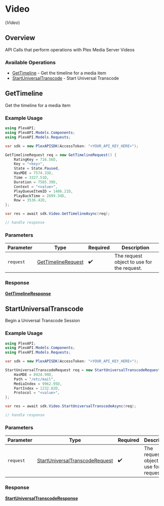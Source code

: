 # Video
(*Video*)

## Overview

API Calls that perform operations with Plex Media Server Videos


### Available Operations

* [GetTimeline](#gettimeline) - Get the timeline for a media item
* [StartUniversalTranscode](#startuniversaltranscode) - Start Universal Transcode

## GetTimeline

Get the timeline for a media item

### Example Usage

```csharp
using PlexAPI;
using PlexAPI.Models.Components;
using PlexAPI.Models.Requests;

var sdk = new PlexAPISDK(AccessToken: "<YOUR_API_KEY_HERE>");

GetTimelineRequest req = new GetTimelineRequest() {
    RatingKey = 716.56D,
    Key = "<key>",
    State = State.Paused,
    HasMDE = 7574.33D,
    Time = 3327.51D,
    Duration = 7585.39D,
    Context = "<value>",
    PlayQueueItemID = 1406.21D,
    PlayBackTime = 2699.34D,
    Row = 3536.42D,
};

var res = await sdk.Video.GetTimelineAsync(req);

// handle response
```

### Parameters

| Parameter                                                         | Type                                                              | Required                                                          | Description                                                       |
| ----------------------------------------------------------------- | ----------------------------------------------------------------- | ----------------------------------------------------------------- | ----------------------------------------------------------------- |
| `request`                                                         | [GetTimelineRequest](../../Models/Requests/GetTimelineRequest.md) | :heavy_check_mark:                                                | The request object to use for the request.                        |


### Response

**[GetTimelineResponse](../../Models/Requests/GetTimelineResponse.md)**


## StartUniversalTranscode

Begin a Universal Transcode Session

### Example Usage

```csharp
using PlexAPI;
using PlexAPI.Models.Components;
using PlexAPI.Models.Requests;

var sdk = new PlexAPISDK(AccessToken: "<YOUR_API_KEY_HERE>");

StartUniversalTranscodeRequest req = new StartUniversalTranscodeRequest() {
    HasMDE = 8924.99D,
    Path = "/etc/mail",
    MediaIndex = 9962.95D,
    PartIndex = 1232.82D,
    Protocol = "<value>",
};

var res = await sdk.Video.StartUniversalTranscodeAsync(req);

// handle response
```

### Parameters

| Parameter                                                                                 | Type                                                                                      | Required                                                                                  | Description                                                                               |
| ----------------------------------------------------------------------------------------- | ----------------------------------------------------------------------------------------- | ----------------------------------------------------------------------------------------- | ----------------------------------------------------------------------------------------- |
| `request`                                                                                 | [StartUniversalTranscodeRequest](../../Models/Requests/StartUniversalTranscodeRequest.md) | :heavy_check_mark:                                                                        | The request object to use for the request.                                                |


### Response

**[StartUniversalTranscodeResponse](../../Models/Requests/StartUniversalTranscodeResponse.md)**

